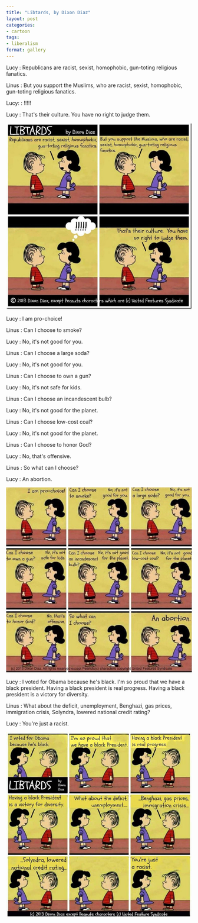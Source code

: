 ```yaml
---
title: "Libtards, by Dixon Diaz"
layout: post
categories:
- cartoon
tags:
- liberalism
format: gallery
---
```


Lucy
: Republicans are racist, sexist, homophobic, gun-toting religious fanatics.

Linus
: But you support the Muslims, who are racist, sexist, homophobic, gun-toting religious fanatics.

Lucy:
: !!!!!

Lucy
: That's their culture. You have no right to judge them.

![Dixon-Diaz-culture](/assets/img/2013/04/Dixon-Diaz-culture.jpg)

Lucy
: I am pro-choice!

Linus
: Can I choose to smoke?

Lucy
: No, it's not good for you.

Linus
: Can I choose a large soda?

Lucy
: No, it's not good for you.

Linus
: Can I choose to own a gun?

Lucy
: No, it's not safe for kids.

Linus
: Can I choose an incandescent bulb?

Lucy
: No, it's not good for the planet.

Linus
: Can I choose low-cost coal?

Lucy
: No, it's not good for the planet.

Linus
: Can I choose to honor God?

Lucy
: No, that's offensive.

Linus
: So what can I choose?

Lucy
: An abortion.

![Dixon-Diaz-pro-choice](/assets/img/2013/04/Dixon-Diaz-pro-choice.jpg)

Lucy
: I voted for Obama because he's black. I'm so proud that we have a black president. Having a black president is real progress. Having a black president is a victory for diversity.

Linus
: What about the deficit, unemployment, Benghazi, gas prices, immigration crisis, Solyndra, lowered national credit rating?

Lucy
: You're just a racist.

![Dixon-Diaz-racist](/assets/img/2013/04/Dixon-Diaz-racist.jpg)
